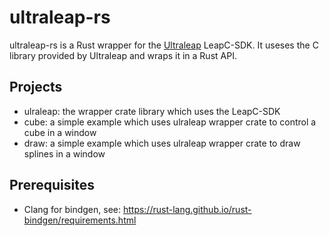 # ultraleap-rs

ultraleap-rs is a Rust wrapper for the [Ultraleap](https://www.ultraleap.com/) LeapC-SDK. It useses the C library provided by Ultraleap and wraps it in a Rust API.

## Projects

- ulraleap: the wrapper crate library which uses the LeapC-SDK
- cube: a simple example which uses ulraleap wrapper crate to control a cube in a window
- draw: a simple example which uses ulraleap wrapper crate to draw splines in a window

## Prerequisites

- Clang for bindgen, see: <https://rust-lang.github.io/rust-bindgen/requirements.html>
